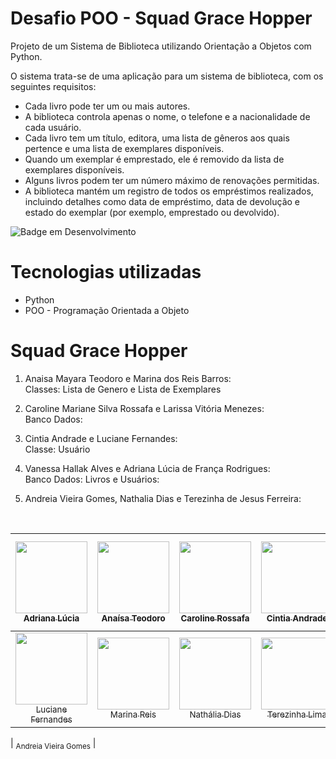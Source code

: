 # Desafio POO - Squad Grace Hopper
Projeto de um Sistema de Biblioteca utilizando Orientação a Objetos com Python.

O sistema trata-se de uma aplicação para um sistema de biblioteca, com os seguintes requisitos:
* Cada livro pode ter um ou mais autores.
* A biblioteca controla apenas o nome, o telefone e a nacionalidade de cada usuário.
* Cada livro tem um título, editora, uma lista de gêneros aos quais pertence e uma lista de exemplares disponíveis.
* Quando um exemplar é emprestado, ele é removido da lista de exemplares disponíveis.
* Alguns livros podem ter um número máximo de renovações permitidas.
* A biblioteca mantém um registro de todos os empréstimos realizados, incluindo detalhes como data de empréstimo, data de devolução e estado do exemplar (por exemplo, emprestado ou devolvido).

![Badge em Desenvolvimento](http://img.shields.io/static/v1?label=STATUS&message=EM%20DESENVOLVIMENTO&color=GREEN&style=for-the-badge)

# Tecnologias utilizadas
* Python
* POO - Programação Orientada a Objeto

# Squad Grace Hopper
1. Anaisa Mayara Teodoro e Marina dos Reis Barros:<br>
   Classes: Lista de Genero e Lista de Exemplares

2. Caroline Mariane Silva Rossafa e Larissa Vitória Menezes:<br>
   Banco Dados: 
    
4. Cintia Andrade e Luciane Fernandes:<br>
   Classe: Usuário
    
5. Vanessa Hallak Alves e Adriana Lúcia de França Rodrigues:<br>
   Banco Dados: Livros e Usuários:

10. Andreia Vieira Gomes, Nathalia Dias e Terezinha de Jesus Ferreira:<br>
<br>


| [<img loading="lazy" src="https://avatars.githubusercontent.com/u/108764670?v=4" width=115><br><sub>Adriana Lúcia</sub>](https://github.com/Dricalucia) |  [<img loading="lazy" src="https://avatars.githubusercontent.com/u/70113922?v=4" width=115><br><sub>Anaísa Teodoro</sub>](https://github.com/anaisateodoro) | [<img loading="lazy" src="https://avatars.githubusercontent.com/u/151036471?v=4" width=115><br><sub>Caroline Rossafa</sub>](https://github.com/CRossafa) |  [<img loading="lazy" src="https://avatars.githubusercontent.com/u/128868936?v=4" width=115><br><sub>Cintia Andrade</sub>](https://github.com/Cintiabge) |  [<img loading="lazy" src="https://avatars.githubusercontent.com/u/76233172?v=4" width=115><br><sub>Larissa V. Menezes</sub>](https://github.com/vitoriastm) |  
| :---: | :---: | :---: | :---: | :---: |
| [<img loading="lazy" src="https://avatars.githubusercontent.com/u/65911301?v=4" width=115><br><sub>Luciane Fernandes</sub>](https://github.com/LucianeFernandesRoque) |  [<img loading="lazy" src="https://avatars.githubusercontent.com/u/22503706?v=4" width=115><br><sub>Marina Reis</sub>](https://github.com/marireis) | [<img loading="lazy" src="https://avatars.githubusercontent.com/u/104047636?v=4" width=115><br><sub>Nathália Dias</sub>](https://github.com/nathaliadt) |  [<img loading="lazy" src="https://avatars.githubusercontent.com/u/91030675?v=4" width=115><br><sub>Terezinha Lima</sub>](https://github.com/TerezinhaLima) |  [<img loading="lazy" src="https://avatars.githubusercontent.com/u/11962383?v=4" width=115><br><sub>Vanessa Hallak</sub>](https://github.com/vhallak) |  

| <sub>Andreia Vieira Gomes</sub> |

